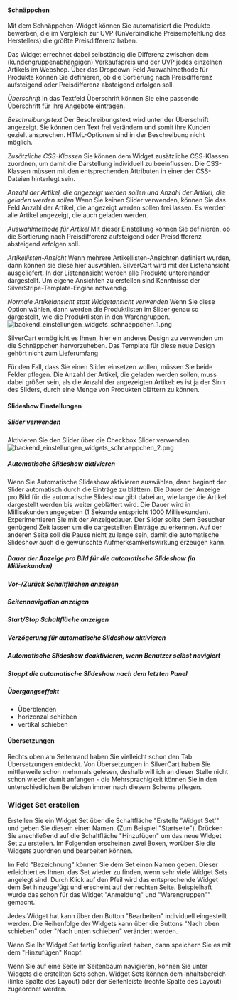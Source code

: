 #### Schnäppchen

Mit dem Schnäppchen-Widget können Sie automatisiert die Produkte bewerben, die im Vergleich zur UVP (UnVerbindliche Preisempfehlung des Herstellers) die größte Preisdifferenz haben.

Das Widget errechnet dabei selbständig die Differenz zwischen dem (kundengruppenabhängigen) Verkaufspreis und der UVP jedes einzelnen Artikels im Webshop. Über das Dropdown-Feld Auswahlmethode für Produkte können Sie definieren, ob die Sortierung nach Preisdifferenz aufsteigend oder Preisdifferenz absteigend erfolgen soll.

*Überschrift*
In das Textfeld Überschrift können Sie eine passende Überschrift für Ihre Angebote eintragen.

*Beschreibungstext*
Der Beschreibungstext wird unter der Überschrift angezeigt. Sie können den Text frei verändern und somit ihre Kunden gezielt ansprechen. HTML-Optionen sind in der Beschreibung nicht möglich.

*Zusätzliche CSS-Klassen*
Sie können dem Widget zusätzliche CSS-Klassen zuordnen, um damit die Darstellung individuell zu beeinflussen. Die CSS-Klassen müssen mit den entsprechenden Attributen in einer der CSS-Dateien hinterlegt sein.

*Anzahl der Artikel, die angezeigt werden sollen und Anzahl der Artikel, die geladen werden sollen*
Wenn Sie keinen Slider verwenden, können Sie das Feld Anzahl der Artikel, die angezeigt werden sollen frei lassen. Es werden alle Artikel angezeigt, die auch geladen werden.

*Auswahlmethode für Artikel*
Mit dieser Einstellung können Sie definieren, ob die Sortierung nach Preisdifferenz aufsteigend oder Preisdifferenz absteigend erfolgen soll.

*Artikellisten-Ansicht*
Wenn mehrere Artikellisten-Ansichten definiert wurden, dann können sie diese hier auswählen. SilverCart wird mit der Listenansicht ausgeliefert. In der
Listenansicht werden alle Produkte untereinander dargestellt. Um eigene Ansichten zu erstellen sind Kenntnisse der SilverStripe-Template-Engine notwendig.


*Normale Artikelansicht statt Widgetansicht verwenden*
Wenn Sie diese Option wählen, dann werden die Produktlisten im Slider genau so dargestellt, wie die Produktlisten in den Warengruppen.
![backend_einstellungen_widgets_schnaeppchen_1.png](_images/backend_einstellungen_widgets_schnaeppchen_1.png)

SilverCart ermöglicht es Ihnen, hier ein anderes Design zu verwenden um die Schnäppchen hervorzuheben. Das Template für diese neue Design  gehört nicht zum Lieferumfang

Für den Fall, dass Sie einen Slider einsetzen wollen, müssen Sie beide Felder pflegen. Die Anzahl der Artikel, die geladen werden sollen, muss dabei größer sein, als die Anzahl der angezeigten Artikel: es ist ja der Sinn des Sliders, durch eine Menge von Produkten blättern zu können.

#### Slideshow Einstellungen

##### Slider verwenden
Aktivieren Sie den Slider über die Checkbox Slider verwenden. 
![backend_einstellungen_widgets_schnaeppchen_2.png](_images/backend_einstellungen_widgets_schnaeppchen_2.png)

##### Automatische Slideshow aktivieren
Wenn Sie Automatische Slideshow aktivieren auswählen, dann beginnt der Slider automatisch durch die Einträge zu blättern. Die Dauer der Anzeige pro Bild für die automatische Slideshow gibt dabei an, wie lange die Artikel dargestellt werden bis weiter geblättert wird. Die Dauer wird in Millisekunden angegeben (1 Sekunde entspricht 1000 Millisekunden). 
Experimentieren Sie mit der Anzeigedauer. Der Slider sollte dem Besucher genügend Zeit lassen um die dargestellten Einträge zu erkennen. Auf der anderen Seite soll die Pause nicht zu lange sein, damit die automatische Slideshow auch die gewünschte Aufmerksamkeitswirkung erzeugen kann.

##### Dauer der Anzeige pro Bild für die automatische Slideshow (in Millisekunden)

##### Vor-/Zurück Schaltflächen anzeigen

##### Seitennavigation anzeigen

##### Start/Stop Schaltfläche anzeigen

##### Verzögerung für automatische Slideshow aktivieren

##### Automatische Slideshow deaktivieren, wenn Benutzer selbst navigiert

##### Stoppt die automatische Slideshow nach dem letzten Panel

##### Übergangseffekt
* Überblenden 
* horizonzal schieben
* vertikal schieben

#### Übersetzungen
Rechts oben am Seitenrand haben Sie vielleicht schon den Tab Übersetzungen entdeckt. Von Übersetzungen in SilverCart haben Sie mittlerweile schon mehrmals gelesen, deshalb will ich an dieser Stelle nicht schon wieder damit anfangen - die Mehrsprachigkeit können Sie in den unterschiedlichen Bereichen immer nach diesem Schema pflegen.

### Widget Set erstellen

Erstellen Sie ein Widget Set über die Schaltfläche "Erstelle 'Widget Set'" und geben Sie diesem einen Namen. (Zum Beispiel "Startseite"). Drücken Sie anschließend auf die Schaltfläche "Hinzufügen" um das neue Widget Set zu erstellen. Im Folgenden erscheinen zwei Boxen, worüber Sie die Widgets zuordnen und bearbeiten können.

Im Feld "Bezeichnung" können Sie dem Set einen Namen geben. Dieser erleichtert es Ihnen, das Set wieder zu finden, wenn sehr viele Widget Sets angelegt sind. Durch Klick auf den Pfeil wird das entsprechende Widget dem Set hinzugefügt und erscheint auf der rechten Seite. Beispielhaft wurde das schon für das Widget "Anmeldung" und "Warengruppen"" gemacht.

Jedes Widget hat kann über den Button "Bearbeiten" individuell eingestellt werden. Die Reihenfolge der Widgets kann über die Buttons "Nach oben schieben" oder "Nach unten schieben" verändert werden.

Wenn Sie Ihr Widget Set fertig konfiguriert haben, dann speichern Sie es mit dem "Hinzufügen" Knopf.

Wenn Sie auf eine Seite im Seitenbaum navigieren, können Sie unter Widgets die erstellten Sets sehen. Widget Sets können dem Inhaltsbereich (linke Spalte des Layout) oder der Seitenleiste (rechte Spalte des Layout) zugeordnet werden.
